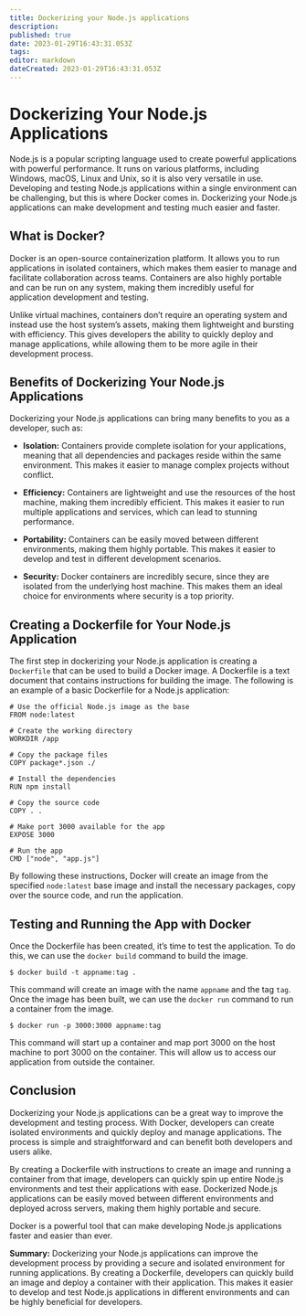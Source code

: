 ```yaml
---
title: Dockerizing your Node.js applications
description: 
published: true
date: 2023-01-29T16:43:31.053Z
tags: 
editor: markdown
dateCreated: 2023-01-29T16:43:31.053Z
---
```



# Dockerizing Your Node.js Applications

Node.js is a popular scripting language used to create powerful applications with powerful performance. It runs on various platforms, including Windows, macOS, Linux and Unix, so it is also very versatile in use. Developing and testing Node.js applications within a single environment can be challenging, but this is where Docker comes in. Dockerizing your Node.js applications can make development and testing much easier and faster.

## What is Docker?

Docker is an open-source containerization platform. It allows you to run applications in isolated containers, which makes them easier to manage and facilitate collaboration across teams. Containers are also highly portable and can be run on any system, making them incredibly useful for application development and testing. 

Unlike virtual machines, containers don’t require an operating system and instead use the host system’s assets, making them lightweight and bursting with efficiency. This gives developers the ability to quickly deploy and manage applications, while allowing them to be more agile in their development process.

## Benefits of Dockerizing Your Node.js Applications

Dockerizing your Node.js applications can bring many benefits to you as a developer, such as: 

* **Isolation:** Containers provide complete isolation for your applications, meaning that all dependencies and packages reside within the same environment. This makes it easier to manage complex projects without conflict.

* **Efficiency:** Containers are lightweight and use the resources of the host machine, making them incredibly efficient. This makes it easier to run multiple applications and services, which can lead to stunning performance.

* **Portability:** Containers can be easily moved between different environments, making them highly portable. This makes it easier to develop and test in different development scenarios.

* **Security:** Docker containers are incredibly secure, since they are isolated from the underlying host machine. This makes them an ideal choice for environments where security is a top priority.

## Creating a Dockerfile for Your Node.js Application

The first step in dockerizing your Node.js application is creating a `Dockerfile` that can be used to build a Docker image. A Dockerfile is a text document that contains instructions for building the image. The following is an example of a basic Dockerfile for a Node.js application:

```
# Use the official Node.js image as the base
FROM node:latest

# Create the working directory
WORKDIR /app

# Copy the package files
COPY package*.json ./

# Install the dependencies
RUN npm install

# Copy the source code
COPY . .

# Make port 3000 available for the app
EXPOSE 3000

# Run the app
CMD ["node", "app.js"]
```

By following these instructions, Docker will create an image from the specified `node:latest` base image and install the necessary packages, copy over the source code, and run the application. 

## Testing and Running the App with Docker

Once the Dockerfile has been created, it’s time to test the application. To do this, we can use the `docker build` command to build the image.

```
$ docker build -t appname:tag .
```

This command will create an image with the name `appname` and the tag `tag`. Once the image has been built, we can use the `docker run` command to run a container from the image.

```
$ docker run -p 3000:3000 appname:tag
```

This command will start up a container and map port 3000 on the host machine to port 3000 on the container. This will allow us to access our application from outside the container.

## Conclusion

Dockerizing your Node.js applications can be a great way to improve the development and testing process. With Docker, developers can create isolated environments and quickly deploy and manage applications. The process is simple and straightforward and can benefit both developers and users alike. 

By creating a Dockerfile with instructions to create an image and running a container from that image, developers can quickly spin up entire Node.js environments and test their applications with ease. Dockerized Node.js applications can be easily moved between different environments and deployed across servers, making them highly portable and secure. 

Docker is a powerful tool that can make developing Node.js applications faster and easier than ever.

**Summary:** Dockerizing your Node.js applications can improve the development process by providing a secure and isolated environment for running applications. By creating a Dockerfile, developers can quickly build an image and deploy a container with their application. This makes it easier to develop and test Node.js applications in different environments and can be highly beneficial for developers.